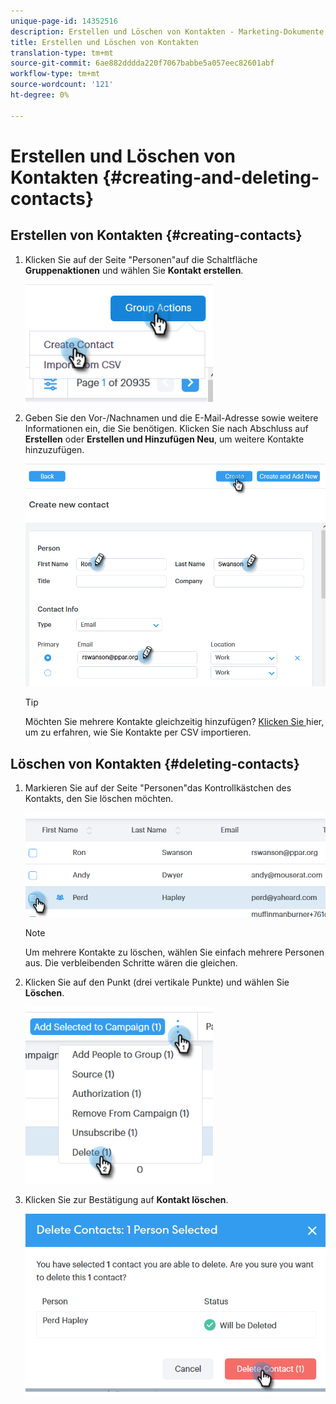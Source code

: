```yaml
---
unique-page-id: 14352516
description: Erstellen und Löschen von Kontakten - Marketing-Dokumente - Produktdokumentation
title: Erstellen und Löschen von Kontakten
translation-type: tm+mt
source-git-commit: 6ae882dddda220f7067babbe5a057eec82601abf
workflow-type: tm+mt
source-wordcount: '121'
ht-degree: 0%

---
```



# Erstellen und Löschen von Kontakten {#creating-and-deleting-contacts}

## Erstellen von Kontakten {#creating-contacts}

1. Klicken Sie auf der Seite &quot;Personen&quot;auf die Schaltfläche **Gruppenaktionen** und wählen Sie **Kontakt erstellen**.

   ![](assets/one-2.png)

1. Geben Sie den Vor-/Nachnamen und die E-Mail-Adresse sowie weitere Informationen ein, die Sie benötigen. Klicken Sie nach Abschluss auf **Erstellen** oder **Erstellen und Hinzufügen Neu**, um weitere Kontakte hinzuzufügen.

   ![](assets/two-2.png)

   >[!TIP]
   >
   >Möchten Sie mehrere Kontakte gleichzeitig hinzufügen? [Klicken Sie ](/help/marketo/product-docs/marketo-sales-connect/people/managing-contacts/import-contacts-via-csv.md) hier, um zu erfahren, wie Sie Kontakte per CSV importieren.

## Löschen von Kontakten {#deleting-contacts}

1. Markieren Sie auf der Seite &quot;Personen&quot;das Kontrollkästchen des Kontakts, den Sie löschen möchten.

   ![](assets/three-2.png)

   >[!NOTE]
   >
   >Um mehrere Kontakte zu löschen, wählen Sie einfach mehrere Personen aus. Die verbleibenden Schritte wären die gleichen.

1. Klicken Sie auf den Punkt (drei vertikale Punkte) und wählen Sie **Löschen**.

   ![](assets/four-2.png)

1. Klicken Sie zur Bestätigung auf **Kontakt löschen**.

   ![](assets/five-2.png)
